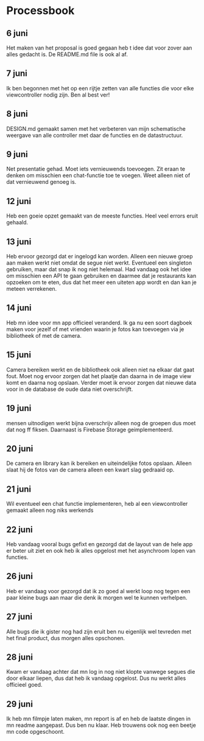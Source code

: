 # Processbook

## 6 juni
Het maken van het proposal is goed gegaan heb t idee dat voor zover aan alles gedacht is. De README.md file is ook al af.

## 7 juni
Ik ben begonnen met het op een rijtje zetten van alle functies die voor elke viewcontroller nodig zijn. Ben al best ver!

## 8 juni
DESIGN.md gemaakt samen met het verbeteren van mijn schematische weergave van alle controller met daar de functies en de datastructuur.

## 9 juni
Net presentatie gehad. Moet iets vernieuwends toevoegen. Zit eraan te denken om misschien een chat-functie toe te voegen. Weet alleen niet of dat vernieuwend genoeg is.

## 12 juni
Heb een goeie opzet gemaakt van de meeste functies. Heel veel errors eruit gehaald.

## 13 juni
Heb ervoor gezorgd dat er ingelogd kan worden. Alleen een nieuwe groep aan maken werkt niet omdat de segue niet werkt. Eventueel een singleton gebruiken, maar dat snap ik nog niet helemaal.
Had vandaag ook het idee om misschien een API te gaan gebruiken en daarmee dat je restaurants kan opzoeken om te eten, dus dat het meer een uiteten app wordt en dan kan je meteen verrekenen.

## 14 juni
Heb mn idee voor mn app officieel veranderd. Ik ga nu een soort dagboek maken voor jezelf of met vrienden waarin je fotos kan toevoegen via je bibliotheek of met de camera.

## 15 juni
Camera bereiken werkt en de bibliotheek ook alleen niet na elkaar dat gaat fout. Moet nog ervoor zorgen dat het plaatje dan daarna in de image view komt en daarna nog opslaan. Verder moet ik ervoor zorgen dat nieuwe data voor in de database de oude data niet overschrijft.

## 19 juni
mensen uitnodigen werkt bijna overschrijv alleen nog de groepen dus moet dat nog ff fiksen. Daarnaast is Firebase Storage geimplementeerd.

## 20 juni
De camera en library kan ik bereiken en uiteindelijke fotos opslaan. Alleen slaat hij de fotos van de camera alleen een kwart slag gedraaid op.

## 21 juni
Wil eventueel een chat functie implementeren, heb al een viewcontroller gemaakt alleen nog niks werkends

## 22 juni
Heb vandaag vooral bugs gefixt en gezorgd dat de layout van de hele app er beter uit ziet en ook heb ik alles opgelost met het asynchroom lopen van functies.

## 26 juni
Heb er vandaag voor gezorgd dat ik zo goed al werkt loop nog tegen een paar kleine bugs aan maar die denk ik morgen wel te kunnen verhelpen.

## 27 juni
Alle bugs die ik gister nog had zijn eruit ben nu eigenlijk wel tevreden met het final product, dus morgen alles opschonen.

## 28 juni
Kwam er vandaag achter dat mn log in nog niet klopte vanwege segues die door elkaar liepen, dus dat heb ik vandaag opgelost. Dus nu werkt alles officieel goed.

## 29 juni
Ik heb mn filmpje laten maken, mn report is af en heb de laatste dingen in mn readme aangepast. Dus ben nu klaar. Heb trouwens ook nog een beetje mn code opgeschoont.
